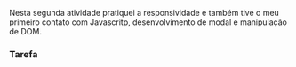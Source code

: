 Nesta segunda atividade pratiquei a responsividade e também tive o meu primeiro contato com Javascritp, desenvolvimento de modal e manipulação de DOM.

### Tarefa

<!--Com base no [mockup²](https://www.figma.com/file/GPYoJZE2zG6qQRau4WgYtd/Responsividade-Web?node-id=0%3A1) programa esse card de artigo sobre a natureza de forma responsiva. Além disso vocês devem programar, também de forma responsiva, um pequeno modal de compartilhamento. Para isso use html css e javascript (com DOM API)

#### Requisitos Obrigatórios:

- Reponsividade¹
- Modal (ele deve fechar ao se clicar fora dele)-->

